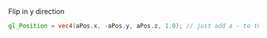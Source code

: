 Flip in y direction
```GLSL
gl_Position = vec4(aPos.x, -aPos.y, aPos.z, 1.0); // just add a - to the y position
```

